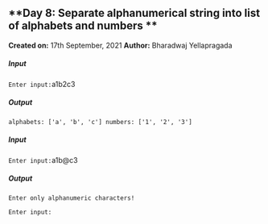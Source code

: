 ## **Day 8: Separate alphanumerical string into list of alphabets and numbers	**

**Created on:** 17th September, 2021
**Author:** Bharadwaj Yellapragada


##### Input
<code>Enter input:</code>a1b2c3

##### Output
<code>alphabets: ['a', 'b', 'c']
numbers: ['1', '2', '3']</code>

##### Input
<code>Enter input:</code>a1b@c3

##### Output
<code>Enter only alphanumeric characters!</code>

<code>Enter input:</code>